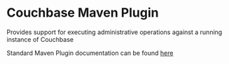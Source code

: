 Couchbase Maven Plugin
======================

Provides support for executing administrative operations against a running instance of Couchbase

Standard Maven Plugin documentation can be found [here](http://stuartgunter.github.com/couchbase-maven-plugin)
